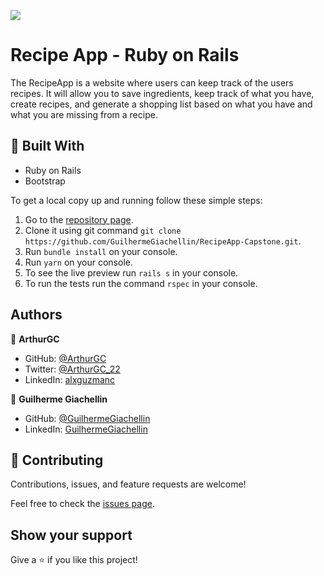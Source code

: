 ![](https://img.shields.io/badge/Microverse-blueviolet)
# Recipe App - Ruby on Rails

The RecipeApp is a website where users can keep track of the users recipes. It will allow you to save ingredients, keep track of what you have, create recipes, and generate a shopping list based on what you have and what you are missing from a recipe.

## :hammer: Built With

- Ruby on Rails
- Bootstrap

To get a local copy up and running follow these simple steps:

1. Go to the [repository page](https://github.com/GuilhermeGiachellin/RecipeApp-Capstone).
2. Clone it using git command `git clone https://github.com/GuilhermeGiachellin/RecipeApp-Capstone.git`.
3. Run `bundle install` on your console.
4. Run `yarn` on your console.
5. To see the live preview run `rails s` in your console.
6. To run the tests run the command `rspec` in your console.

## Authors

👤 **ArthurGC**

- GitHub: [@ArthurGC](https://github.com/ArthurGC)
- Twitter: [@ArthurGC_22](https://twitter.com/ArthurGC_22)
- LinkedIn: [alxguzmanc](https://www.linkedin.com/in/alxguzmanc/)

👤 **Guilherme Giachellin**

- GitHub: [@GuilhermeGiachellin](https://github.com/GuilhermeGiachellin)
- LinkedIn: [GuilhermeGiachellin](https://www.linkedin.com/in/guilherme-giachellin-2599771b9/)

## 🤝 Contributing

Contributions, issues, and feature requests are welcome!

Feel free to check the [issues page](https://github.com/GuilhermeGiachellin/RecipeApp-Capstone/issues).

## Show your support

Give a ⭐️ if you like this project!
